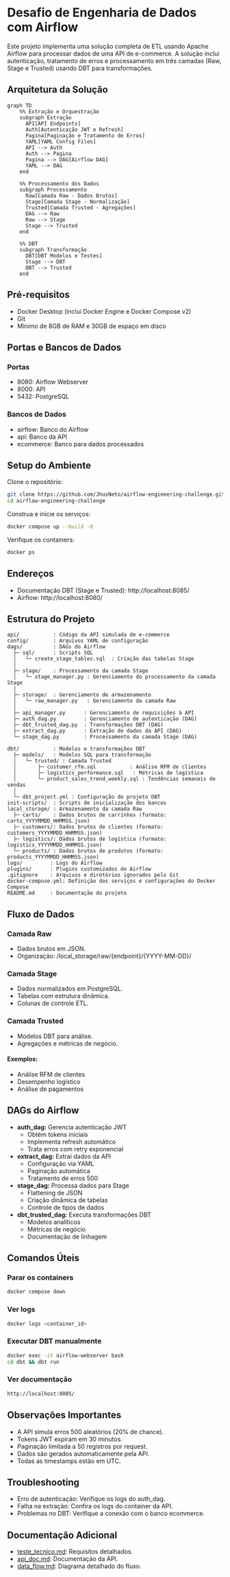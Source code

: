 # Desafio de Engenharia de Dados com Airflow

Este projeto implementa uma solução completa de ETL usando Apache Airflow para processar dados de uma API de e-commerce. A solução inclui autenticação, tratamento de erros e processamento em três camadas (Raw, Stage e Trusted) usando DBT para transformações.

## Arquitetura da Solução

```mermaid
graph TD
    %% Extração e Orquestração
    subgraph Extração
      API[API Endpoints]
      Auth[Autenticação JWT e Refresh]
      Pagina[Paginação e Tratamento de Erros]
      YAML[YAML Config Files]
      API --> Auth
      Auth --> Pagina
      Pagina --> DAG[Airflow DAG]
      YAML --> DAG
    end

    %% Processamento dos Dados
    subgraph Processamento
      Raw[Camada Raw - Dados Brutos]
      Stage[Camada Stage - Normalização]
      Trusted[Camada Trusted - Agregações]
      DAG --> Raw
      Raw --> Stage
      Stage --> Trusted
    end

    %% DBT
    subgraph Transformação
      DBT[DBT Modelos e Testes]
      Stage --> DBT
      DBT --> Trusted
    end
```

## Pré-requisitos
- Docker Desktop (inclui Docker Engine e Docker Compose v2)
- Git
- Mínimo de 8GB de RAM e 30GB de espaço em disco

## Portas e Bancos de Dados
### Portas
- 8080: Airflow Webserver
- 8000: API
- 5432: PostgreSQL

### Bancos de Dados
- airflow: Banco do Airflow
- api: Banco da API  
- ecommerce: Banco para dados processados

## Setup do Ambiente

Clone o repositório:
```bash
git clone https://github.com/JhusNeto/airflow-engineering-challenge.git
cd airflow-engineering-challenge
```

Construa e inicie os serviços:
```bash
docker compose up --build -d
```

Verifique os containers:
```bash
docker ps
```

## Endereços
- Documentação DBT (Stage e Trusted): http://localhost:8085/
- Airflow: http://localhost:8080/

## Estrutura do Projeto

```
api/           : Código da API simulada de e-commerce
config/        : Arquivos YAML de configuração
dags/          : DAGs do Airflow
  ├─ sql/      : Scripts SQL
  │   └─ create_stage_tables.sql  : Criação das tabelas Stage
  │
  ├─ stage/    : Processamento da camada Stage
  │   └─ stage_manager.py : Gerenciamento do processamento da camada Stage
  │
  ├─ storage/  : Gerenciamento de armazenamento
  │   └─ raw_manager.py   : Gerenciamento da camada Raw
  │
  ├─ api_manager.py      : Gerenciamento de requisições à API
  ├─ auth_dag.py         : Gerenciamento de autenticação (DAG)
  ├─ dbt_trusted_dag.py  : Transformações DBT (DAG)
  ├─ extract_dag.py      : Extração de dados da API (DAG)
  └─ stage_dag.py        : Processamento da camada Stage (DAG)

dbt/           : Modelos e transformações DBT
  ├─ models/   : Modelos SQL para transformação
  │   └─ trusted/ : Camada Trusted
  │       ├─ customer_rfm.sql           : Análise RFM de clientes
  │       ├─ logistics_performance.sql   : Métricas de logística
  │       └─ product_sales_trend_weekly.sql : Tendências semanais de vendas
  │
  └─ dbt_project.yml : Configuração do projeto DBT
init-scripts/  : Scripts de inicialização dos bancos
local_storage/ : Armazenamento da camada Raw
  ├─ carts/    : Dados brutos de carrinhos (formato: carts_YYYYMMDD_HHMMSS.json)
  ├─ customers/: Dados brutos de clientes (formato: customers_YYYYMMDD_HHMMSS.json)
  ├─ logistics/: Dados brutos de logística (formato: logistics_YYYYMMDD_HHMMSS.json)
  └─ products/ : Dados brutos de produtos (formato: products_YYYYMMDD_HHMMSS.json)
logs/         : Logs do Airflow
plugins/      : Plugins customizados do Airflow
.gitignore    : Arquivos e diretórios ignorados pelo Git
docker-compose.yml: Definição dos serviços e configurações do Docker Compose
README.md     : Documentação do projeto
```

## Fluxo de Dados

### Camada Raw
- Dados brutos em JSON.
- Organização: /local_storage/raw/{endpoint}/{YYYY-MM-DD}/

### Camada Stage
- Dados normalizados em PostgreSQL.
- Tabelas com estrutura dinâmica.
- Colunas de controle ETL.

### Camada Trusted
- Modelos DBT para análise.
- Agregações e métricas de negócio.

#### Exemplos:
- Análise RFM de clientes
- Desempenho logístico
- Análise de pagamentos

## DAGs do Airflow
- **auth_dag:** Gerencia autenticação JWT
  - Obtém tokens iniciais
  - Implementa refresh automático
  - Trata erros com retry exponencial
- **extract_dag:** Extrai dados da API
  - Configuração via YAML
  - Paginação automática
  - Tratamento de erros 500
- **stage_dag:** Processa dados para Stage
  - Flattening de JSON
  - Criação dinâmica de tabelas
  - Controle de tipos de dados
- **dbt_trusted_dag:** Executa transformações DBT
  - Modelos analíticos
  - Métricas de negócio
  - Documentação de linhagem

## Comandos Úteis
### Parar os containers
```bash
docker compose down
```

### Ver logs
```bash
docker logs <container_id>
```

### Executar DBT manualmente
```bash 
docker exec -it airflow-webserver bash
cd dbt && dbt run
```

### Ver documentação
```bash
http://localhost:8085/
```

## Observações Importantes
- A API simula erros 500 aleatórios (20% de chance).
- Tokens JWT expiram em 30 minutos.
- Paginação limitada a 50 registros por request.
- Dados são gerados automaticamente pela API.
- Todas as timestamps estão em UTC.

## Troubleshooting
- Erro de autenticação: Verifique os logs do auth_dag.
- Falha na extração: Confira os logs do container da API.
- Problemas no DBT: Verifique a conexão com o banco ecommerce.

## Documentação Adicional
- [teste_tecnico.md](docs/teste_tecnico.md): Requisitos detalhados.
- [api_doc.md](docs/api_doc.md): Documentação da API.
- [data_flow.md](docs/data_flow.md): Diagrama detalhado do fluxo.
